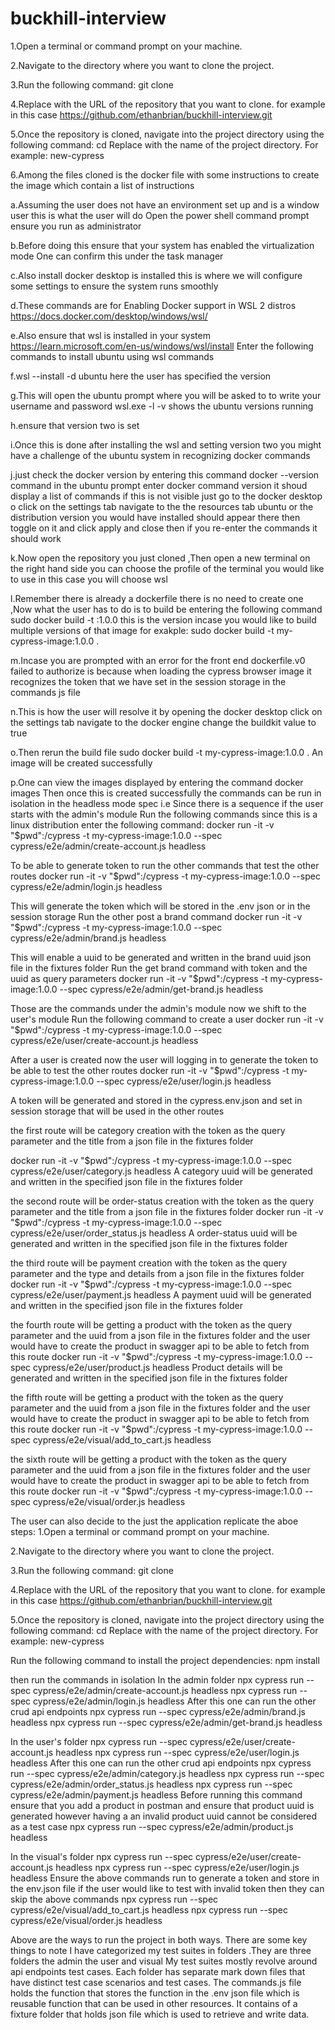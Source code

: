 # buckhill-interview

1.Open a terminal or command prompt on your machine.

2.Navigate to the directory where you want to clone the project.

3.Run the following command:
git clone <repository-url>

4.Replace <repository-url> with the URL of the repository that you want to clone.
for example in this case https://github.com/ethanbrian/buckhill-interview.git

5.Once the repository is cloned, navigate into the project directory using the following command:
cd <project-directory>
Replace <project-directory> with the name of the project directory. For example:
new-cypress

6.Among the files cloned is the docker file with some instructions to create the image which contain a list of instructions

a.Assuming the user does not have an environment set up and is a window user this is what the user will do
Open the power shell command prompt ensure you run as administrator

b.Before doing this ensure that your system has enabled the virtualization mode One can confirm this under the task manager

c.Also install docker desktop is installed this is where we will configure some settings to ensure the system runs smoothly 

d.These commands are for Enabling Docker support in WSL 2 distros https://docs.docker.com/desktop/windows/wsl/

e.Also ensure that wsl is installed in your system https://learn.microsoft.com/en-us/windows/wsl/install
Enter the following commands to install ubuntu using wsl commands

f.wsl --install -d ubuntu here the user has specified the version

g.This will open the ubuntu prompt where you will be asked to to write your username and password
wsl.exe -l -v shows the ubuntu versions running

h.ensure that version two is set

i.Once this is done after installing the wsl and setting version two you might have a challenge of the ubuntu system  in recognizing docker commands 

j.just check the docker version by entering this command docker --version command in the ubuntu prompt
enter docker command version it shoud display a list of commands if this is not visible just go to the docker desktop o click on the settings tab navigate to the the resources tab ubuntu or the distribution version you would have installed should appear there then toggle on it and click apply and close then if you re-enter the commands it should work

k.Now open the repository you just cloned ,Then open a new terminal on the right hand side you can choose the profile of the terminal you would like to use in this case you will choose wsl

l.Remember there is already a dockerfile there is no need to create one ,Now what the user has to do is to build be entering the following command sudo docker build -t <the name of your image>:1.0.0 this is the version incase you would like to build multiple versions of that image for exakple: sudo docker build -t my-cypress-image:1.0.0 .

m.Incase you are prompted with an error for the front end dockerfile.v0 failed to authorize is because when loading the cypress browser image it recognizes the token that we have set in the session storage in the commands js file

n.This is how the user will resolve it by opening the docker desktop click on the settings tab navigate to the docker engine change the buildkit value to true

o.Then rerun the build file sudo docker build -t my-cypress-image:1.0.0 .
An image will be created successfully

p.One can view the images displayed by entering the command docker images
Then once this is created successfully the commands can be run in isolation in the headless mode spec
i.e Since there is a sequence if the user starts with the admin's module
Run the following commands since this is a linux distribution enter the following command:
docker run -it -v "$pwd":/cypress -t my-cypress-image:1.0.0 --spec cypress/e2e/admin/create-account.js headless

To be able to generate token to run the other commands that test the other routes
docker run -it -v "$pwd":/cypress -t my-cypress-image:1.0.0 --spec cypress/e2e/admin/login.js headless

This will generate the token which will be stored in the .env json or in the session storage
Run the other post a brand command
docker run -it -v "$pwd":/cypress -t my-cypress-image:1.0.0 --spec cypress/e2e/admin/brand.js headless

This will enable a uuid to be generated and written in the brand uuid json file in the fixtures folder 
Run the get brand command with token and the uuid as query parameters
docker run -it -v "$pwd":/cypress -t my-cypress-image:1.0.0 --spec cypress/e2e/admin/get-brand.js headless

Those are the commands under the admin's module now we shift to the user's module
Run the following command to create a user
docker run -it -v "$pwd":/cypress -t my-cypress-image:1.0.0 --spec cypress/e2e/user/create-account.js headless

After a user is created now the user will logging in to generate the token to be able to test the other routes
docker run -it -v "$pwd":/cypress -t my-cypress-image:1.0.0 --spec cypress/e2e/user/login.js headless

A token will be generated and stored in the cypress.env.json and set in session storage that will be used in the other routes

the first route will be category creation with the token as the query parameter and the title from a json file in the fixtures folder 

docker run -it -v "$pwd":/cypress -t my-cypress-image:1.0.0 --spec cypress/e2e/user/category.js headless
A category uuid will be generated and written in the specified json file in the fixtures folder

the second route will be order-status creation with the token as the query parameter and the title from a json file in the fixtures folder 
docker run -it -v "$pwd":/cypress -t my-cypress-image:1.0.0 --spec cypress/e2e/user/order_status.js headless
A order-status uuid will be generated and written in the specified json file in the fixtures folder

the third route will be payment creation with the token as the query parameter and the type and details from a json file in the fixtures folder 
docker run -it -v "$pwd":/cypress -t my-cypress-image:1.0.0 --spec cypress/e2e/user/payment.js headless
A payment uuid will be generated and written in the specified json file in the fixtures folder

the fourth route will be getting a product with the token as the query parameter and the uuid from a json file in the fixtures folder  and the user would have to create the product in swagger api to be able to fetch from this route
docker run -it -v "$pwd":/cypress -t my-cypress-image:1.0.0 --spec cypress/e2e/user/product.js headless
Product details will be generated and written in the specified json file in the fixtures folder

the fifth route will be getting a product with the token as the query parameter and the uuid from a json file in the fixtures folder  and the user would have to create the product in swagger api to be able to fetch from this route
docker run -it -v "$pwd":/cypress -t my-cypress-image:1.0.0 --spec cypress/e2e/visual/add_to_cart.js headless

the sixth route will be getting a product with the token as the query parameter and the uuid from a json file in the fixtures folder  and the user would have to create the product in swagger api to be able to fetch from this route
docker run -it -v "$pwd":/cypress -t my-cypress-image:1.0.0 --spec cypress/e2e/visual/order.js headless

The user can also decide to  the just the application replicate the aboe steps:
1.Open a terminal or command prompt on your machine.

2.Navigate to the directory where you want to clone the project.

3.Run the following command:
git clone <repository-url>

4.Replace <repository-url> with the URL of the repository that you want to clone.
for example in this case https://github.com/ethanbrian/buckhill-interview.git

5.Once the repository is cloned, navigate into the project directory using the following command:
cd <project-directory>
Replace <project-directory> with the name of the project directory. For example:
new-cypress

Run the following command to install the project dependencies:
npm install

then run the commands in isolation
In the admin folder 
npx cypress run --spec cypress/e2e/admin/create-account.js headless
npx cypress run --spec cypress/e2e/admin/login.js headless
After this one can run the other crud api endpoints
npx cypress run --spec cypress/e2e/admin/brand.js headless
npx cypress run --spec cypress/e2e/admin/get-brand.js headless

In the user's folder
npx cypress run --spec cypress/e2e/user/create-account.js headless
npx cypress run --spec cypress/e2e/user/login.js headless
After this one can run the other crud api endpoints
npx cypress run --spec cypress/e2e/admin/category.js headless
npx cypress run --spec cypress/e2e/admin/order_status.js headless
npx cypress run --spec cypress/e2e/admin/payment.js headless
Before running this command ensure that you add a product in postman and ensure that product uuid is generated however having a  an invalid product uuid cannot be considered as a test case
npx cypress run --spec cypress/e2e/admin/product.js headless

In the visual's folder
npx cypress run --spec cypress/e2e/user/create-account.js headless
npx cypress run --spec cypress/e2e/user/login.js headless
Ensure the above commands run to generate a token and store in the env.json file if the user would like to test with invalid token then they can skip the above commands
npx cypress run --spec cypress/e2e/visual/add_to_cart.js headless
npx cypress run --spec cypress/e2e/visual/order.js headless

Above are the ways to run the project in both ways.
There are some key things to note I have categorized my test suites in folders .They are three folders the admin the user and visual
My test suites mostly revolve around api endpoints test cases.
Each folder has separate mark down files that have distinct test case scenarios and test cases.
The commands.js file holds the function that stores the function in the .env json file which is reusable function that can be used in other resources.
It contains of a fixture folder that holds json file which is used to retrieve and write data.



















